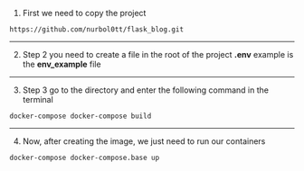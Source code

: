 1. First we need to copy the project
```
https://github.com/nurbol0tt/flask_blog.git
```

___
2. Step 2 you need to create a file in the root of the project __.env__ example is the __env_example__ file

___
3. Step 3 go to the directory and enter the following command in the terminal

```
docker-compose docker-compose build
```
___
4. Now, after creating the image, we just need to run our containers

```
docker-compose docker-compose.base up
```
